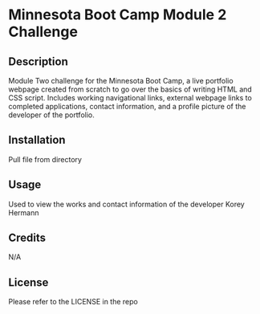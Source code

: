 # Minnesota Boot Camp Module 2 Challenge

## Description

Module Two challenge for the Minnesota Boot Camp, a live portfolio webpage created from scratch to go over the basics of writing HTML and CSS script. Includes working navigational links, external webpage links to completed applications, contact information, and a profile picture of the developer of the portfolio.

## Installation

Pull file from directory

## Usage

Used to view the works and contact information of the developer Korey Hermann

## Credits

N/A

## License

Please refer to the LICENSE in the repo
